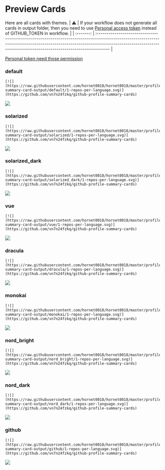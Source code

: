 
# Preview Cards

Here are all cards with themes.
| :warning: | If your workflow does not generate all cards in output folder, then you need to use [Personal access token](https://docs.github.com/en/actions/configuring-and-managing-workflows/creating-and-storing-encrypted-secrets) instead of GITHUB_TOKEN in workflow. |
| :-------: | :------------------------------------------------------------------------------------------------------------------------------------------------------------------------------------------------------------------------------------------------ |

[Personal token need those permission](https://github.com/vn7n24fzkq/github-profile-summary-cards/wiki/Personal-access-token-permissions)


### default


```
[![](https://raw.githubusercontent.com/hornet0018/hornet0018/master/profile-summary-card-output/default/1-repos-per-language.svg)](https://github.com/vn7n24fzkq/github-profile-summary-cards)
```
![](https://raw.githubusercontent.com/hornet0018/hornet0018/master/profile-summary-card-output/default/1-repos-per-language.svg)


### solarized


```
[![](https://raw.githubusercontent.com/hornet0018/hornet0018/master/profile-summary-card-output/solarized/1-repos-per-language.svg)](https://github.com/vn7n24fzkq/github-profile-summary-cards)
```
![](https://raw.githubusercontent.com/hornet0018/hornet0018/master/profile-summary-card-output/solarized/1-repos-per-language.svg)


### solarized_dark


```
[![](https://raw.githubusercontent.com/hornet0018/hornet0018/master/profile-summary-card-output/solarized_dark/1-repos-per-language.svg)](https://github.com/vn7n24fzkq/github-profile-summary-cards)
```
![](https://raw.githubusercontent.com/hornet0018/hornet0018/master/profile-summary-card-output/solarized_dark/1-repos-per-language.svg)


### vue


```
[![](https://raw.githubusercontent.com/hornet0018/hornet0018/master/profile-summary-card-output/vue/1-repos-per-language.svg)](https://github.com/vn7n24fzkq/github-profile-summary-cards)
```
![](https://raw.githubusercontent.com/hornet0018/hornet0018/master/profile-summary-card-output/vue/1-repos-per-language.svg)


### dracula


```
[![](https://raw.githubusercontent.com/hornet0018/hornet0018/master/profile-summary-card-output/dracula/1-repos-per-language.svg)](https://github.com/vn7n24fzkq/github-profile-summary-cards)
```
![](https://raw.githubusercontent.com/hornet0018/hornet0018/master/profile-summary-card-output/dracula/1-repos-per-language.svg)


### monokai


```
[![](https://raw.githubusercontent.com/hornet0018/hornet0018/master/profile-summary-card-output/monokai/1-repos-per-language.svg)](https://github.com/vn7n24fzkq/github-profile-summary-cards)
```
![](https://raw.githubusercontent.com/hornet0018/hornet0018/master/profile-summary-card-output/monokai/1-repos-per-language.svg)


### nord_bright


```
[![](https://raw.githubusercontent.com/hornet0018/hornet0018/master/profile-summary-card-output/nord_bright/1-repos-per-language.svg)](https://github.com/vn7n24fzkq/github-profile-summary-cards)
```
![](https://raw.githubusercontent.com/hornet0018/hornet0018/master/profile-summary-card-output/nord_bright/1-repos-per-language.svg)


### nord_dark


```
[![](https://raw.githubusercontent.com/hornet0018/hornet0018/master/profile-summary-card-output/nord_dark/1-repos-per-language.svg)](https://github.com/vn7n24fzkq/github-profile-summary-cards)
```
![](https://raw.githubusercontent.com/hornet0018/hornet0018/master/profile-summary-card-output/nord_dark/1-repos-per-language.svg)


### github


```
[![](https://raw.githubusercontent.com/hornet0018/hornet0018/master/profile-summary-card-output/github/1-repos-per-language.svg)](https://github.com/vn7n24fzkq/github-profile-summary-cards)
```
![](https://raw.githubusercontent.com/hornet0018/hornet0018/master/profile-summary-card-output/github/1-repos-per-language.svg)

